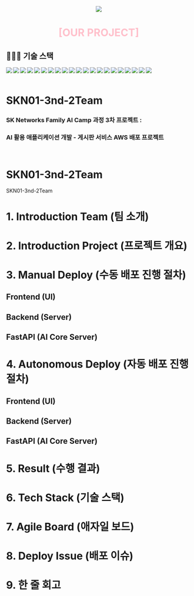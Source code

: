 <div align="center">
    <img src="https://capsule-render.vercel.app/api?type=waving&color=black&height=240&text=SKN01-3nd-2Team&animation=&fontColor=ffffff&fontSize=90" />
</div>
<div align="center">
    <h1><span style="color:pink;">[OUR PROJECT]</span></h1>     
</div>

## 👨🏻‍💻 기술 스택 
<div align="center">    
    <div>
      <img src="https://img.shields.io/badge/Discord-5865F2?style=flat&logo=Discord&logoColor=white" align="left"/>
      <img src="https://img.shields.io/badge/Git-F05032?style=flat&logo=Git&logoColor=white" align="left"/>
      <img src="https://img.shields.io/badge/GitHub-181717?style=flat&logo=GitHub&logoColor=white" align="left"/>
      <img src="https://img.shields.io/badge/Slack-4A154B?style=flat&logo=Slack&logoColor=white" align="left"/>
      <img src="https://img.shields.io/badge/Notion-000000?style=flat&logo=Notion&logoColor=white" align="left"/>
      <img src="https://img.shields.io/badge/Django-092E20?style=flat&logo=Django&logoColor=white" align="left"/>
      <img src="https://img.shields.io/badge/PyCharm-000000?style=flat&logo=PyCharm&logoColor=white" align="left"/>
      <img src="https://img.shields.io/badge/Python-3776AB?style=flat&logo=Python&logoColor=white" align="left"/>
      <img src="https://img.shields.io/badge/Vue.js-4FC08D?style=flat&logo=Vue.js&logoColor=white" align="left"/>
      <img src="https://img.shields.io/badge/Vuetify-1867C0?style=flat&logo=Vuetify&logoColor=white" align="left"/>
      <img src="https://img.shields.io/badge/TypeScript-3178C6?style=flat&logo=TypeScript&logoColor=white" align="left"/>
      <img src="https://img.shields.io/badge/VS%20Code-007ACC?style=flat&logo=Visual%20Studio%20Code&logoColor=white" align="left"/>
      <img src="https://img.shields.io/badge/Axios-5A29E4?style=flat&logo=Axios&logoColor=white" align="left"/>
      <img src="https://img.shields.io/badge/FastAPI-009688?style=flat&logo=FastAPI&logoColor=white" align="left"/>
      <img src="https://img.shields.io/badge/Redis-DC382D?style=flat&logo=Redis&logoColor=white" align="left"/>
      <img src="https://img.shields.io/badge/Docker-2496ED?style=flat&logo=Docker&logoColor=white" align="left"/>
      <img src="https://img.shields.io/badge/Machine%20Learning-FF6F00?style=flat&logo=Artificial%20Intelligence&logoColor=white" align="left"/>
      <img src="https://img.shields.io/badge/scikit--learn-F7931E?style=flat&logo=scikit-learn&logoColor=white" align="left"/>
      <img src="https://img.shields.io/badge/Deep%20Learning-003B57?style=flat&logo=Deep%20Learning&logoColor=white" align="left"/>
      <img src="https://img.shields.io/badge/TensorFlow-FF6F00?style=flat&logo=TensorFlow&logoColor=white" align="left"/>
      <img src="https://img.shields.io/badge/Keras-D00000?style=flat&logo=Keras&logoColor=white" align="left"/>
    </div>
</div>
<br><br>


# SKN01-3nd-2Team
### SK Networks Family AI Camp 과정 3차 프로젝트 : <br>
### AI 활용 애플리케이션 개발 - 게시판 서비스 AWS 배포 프로젝트
<br>

# SKN01-3nd-2Team
SKN01-3nd-2Team

# 1. Introduction Team (팀 소개)

# 2. Introduction Project (프로젝트 개요)

# 3. Manual Deploy (수동 배포 진행 절차)

## Frontend (UI)

## Backend (Server)

## FastAPI (AI Core Server)

# 4. Autonomous Deploy (자동 배포 진행 절차)

## Frontend (UI)

## Backend (Server)

## FastAPI (AI Core Server)

# 5. Result (수행 결과)

# 6. Tech Stack (기술 스택)

# 7. Agile Board (애자일 보드)

# 8. Deploy Issue (배포 이슈)

# 9. 한 줄 회고

